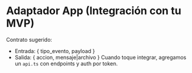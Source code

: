 # Adaptador App (Integración con tu MVP)
Contrato sugerido:
- Entrada: { tipo_evento, payload }
- Salida: { accion, mensaje|archivo }
Cuando toque integrar, agregamos un `api.ts` con endpoints y auth por token.
